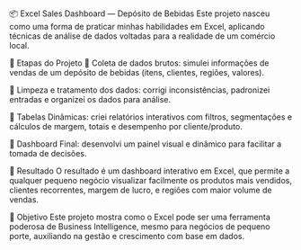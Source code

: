 📦 Excel Sales Dashboard — Depósito de Bebidas
Este projeto nasceu como uma forma de praticar minhas habilidades em Excel, aplicando técnicas de análise de dados voltadas para a realidade de um comércio local.

🔧 Etapas do Projeto
🔹 Coleta de dados brutos: simulei informações de vendas de um depósito de bebidas (itens, clientes, regiões, valores).

🔹 Limpeza e tratamento dos dados: corrigi inconsistências, padronizei entradas e organizei os dados para análise.

🔹 Tabelas Dinâmicas: criei relatórios interativos com filtros, segmentações e cálculos de margem, totais e desempenho por cliente/produto.

🔹 Dashboard Final: desenvolvi um painel visual e dinâmico para facilitar a tomada de decisões.

🚀 Resultado
O resultado é um dashboard interativo em Excel, que permite a qualquer pequeno negócio visualizar facilmente os produtos mais vendidos, clientes recorrentes, margem de lucro, e regiões com maior volume de vendas.

🎯 Objetivo
Este projeto mostra como o Excel pode ser uma ferramenta poderosa de Business Intelligence, mesmo para negócios de pequeno porte, auxiliando na gestão e crescimento com base em dados.

